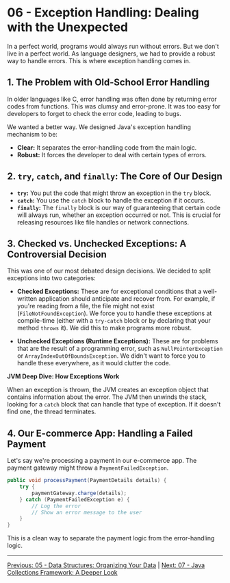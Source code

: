 # 06 - Exception Handling: Dealing with the Unexpected

In a perfect world, programs would always run without errors. But we don't live in a perfect world. As language designers, we had to provide a robust way to handle errors. This is where exception handling comes in.

## 1. The Problem with Old-School Error Handling

In older languages like C, error handling was often done by returning error codes from functions. This was clumsy and error-prone. It was too easy for developers to forget to check the error code, leading to bugs.

We wanted a better way. We designed Java's exception handling mechanism to be:
*   **Clear:** It separates the error-handling code from the main logic.
*   **Robust:** It forces the developer to deal with certain types of errors.

## 2. `try`, `catch`, and `finally`: The Core of Our Design

*   **`try`:** You put the code that might throw an exception in the `try` block.
*   **`catch`:** You use the `catch` block to handle the exception if it occurs.
*   **`finally`:** The `finally` block is our way of guaranteeing that certain code will always run, whether an exception occurred or not. This is crucial for releasing resources like file handles or network connections.

## 3. Checked vs. Unchecked Exceptions: A Controversial Decision

This was one of our most debated design decisions. We decided to split exceptions into two categories:

*   **Checked Exceptions:** These are for exceptional conditions that a well-written application should anticipate and recover from. For example, if you're reading from a file, the file might not exist (`FileNotFoundException`). We force you to handle these exceptions at compile-time (either with a `try-catch` block or by declaring that your method `throws` it). We did this to make programs more robust.

*   **Unchecked Exceptions (Runtime Exceptions):** These are for problems that are the result of a programming error, such as `NullPointerException` or `ArrayIndexOutOfBoundsException`. We didn't want to force you to handle these everywhere, as it would clutter the code.

**JVM Deep Dive: How Exceptions Work**

When an exception is thrown, the JVM creates an exception object that contains information about the error. The JVM then unwinds the stack, looking for a `catch` block that can handle that type of exception. If it doesn't find one, the thread terminates.

## 4. Our E-commerce App: Handling a Failed Payment

Let's say we're processing a payment in our e-commerce app. The payment gateway might throw a `PaymentFailedException`.

```java
public void processPayment(PaymentDetails details) {
    try {
        paymentGateway.charge(details);
    } catch (PaymentFailedException e) {
        // Log the error
        // Show an error message to the user
    }
}
```

This is a clean way to separate the payment logic from the error-handling logic.

---

[Previous: 05 - Data Structures: Organizing Your Data](../05-Data-Structures/README.md) | [Next: 07 - Java Collections Framework: A Deeper Look](../07-Java-Collections-Framework/README.md)
